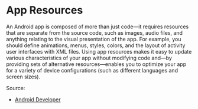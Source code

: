 # App Resources
An Android app is composed of more than just code—it requires resources that are separate from the source code, such as images, audio files, and anything relating to the visual presentation of the app. For example, you should define animations, menus, styles, colors, and the layout of activity user interfaces with XML files. Using app resources makes it easy to update various characteristics of your app without modifying code and—by providing sets of alternative resources—enables you to optimize your app for a variety of device configurations (such as different languages and screen sizes).

Source:
* [Android Developer](http://developer.android.com/guide/components/fundamentals.html#Resources)
